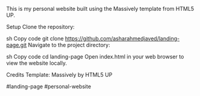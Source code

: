 This is my personal website built using the Massively template from HTML5 UP.

Setup
Clone the repository:

sh
Copy code
git clone https://github.com/asharahmedjaved/landing-page.git
Navigate to the project directory:

sh
Copy code
cd landing-page
Open index.html in your web browser to view the website locally.

Credits
Template: Massively by HTML5 UP

#landing-page #personal-website

